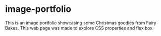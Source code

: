 # image-portfolio
This is an image portfolio showcasing some Christmas goodies from Fairy Bakes. This web page was made to explore CSS properties and flex box.
